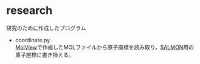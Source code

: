 # research

研究のために作成したプログラム

* coordinate.py  
[MolView](http://molview.org/)で作成したMOLファイルから原子座標を読み取り，[SALMON](http://salmon-tddft.jp/jp/index.html)用の原子座標に書き換える。

